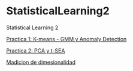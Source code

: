 # StatisticalLearning2
Statistical Learning 2


<a href="https://github.com/HectorMendia/StatisticalLearning2/blob/master/Practica1_Kmeans_GMM_AnomalyDect.ipynb">Practica 1: K-means - GMM y Anomaly Detection </a>


<a href="https://github.com/HectorMendia/StatisticalLearning2/blob/master/Practica2_PCA_tNSE.ipynb">Practica 2: PCA y t-SEA </a>


<a href="https://github.com/HectorMendia/StatisticalLearning2/blob/master/Practica3_Dimensionalidad.ipynb">Madicion de dimesionalidad</a>



